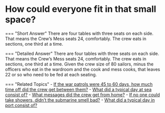 # How could everyone fit in that small space?


=== "Short Answer"
    There are four tables with three seats on each side. That means the Crew’s Mess seats 24, comfortably. The crew eats in sections, one third at a time.

=== "Detailed Answer"
    There are four tables with three seats on each side.  That means the Crew’s Mess seats 24, comfortably.  The crew eats in sections, one third at a time.  Given the crew size of 80 sailors, minus the officers who eat in the wardroom and the cook and mess cooks, that leaves 22 or so who need to be fed at each seating.

=== "Related Topics"
    - [If the war patrols were 45 to 60 days, how much time off did the crew get between them?](./if-the-war-patrols-were-45-to-60-days-how-much-time-off-did-the-52d89df1.md)
    - [What did a typical day at sea consist of?](./what-did-a-typical-day-at-sea-consist-of.md)
    - [What messages did the crew get from home?](./what-messages-did-the-crew-get-from-home.md)
    - [If no one could take showers, didn’t the submarine smell bad?](./if-no-one-could-take-showers-didnt-the-submarine-smell-bad.md)
    - [What did a typical day in port consist of?](./what-did-a-typical-day-in-port-consist-of.md)
